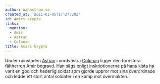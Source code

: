 ```yaml
---
author: Wahnstrom.se
created_at: '2011-01-05T17:27:28Z'
id: Amirs krypta
links:
  mention:
  - Amir
  - Astran
  - Colonan
title: Amirs krypta
---
```


Under ruinstaden [Astran] i nordvästra [Colonan] ligger den fornstora fältherren [Amir] begravd. Han
sägs enligt inskriptionerna på hans kista ha varit en god och hederlig soldat som gjorde uppror mot
sina överordnade och ledde ett stort antal soldater i en kamp mot övermakten.

  [Astran]: Astran
  [Colonan]: Colonan
  [Amir]: Amir